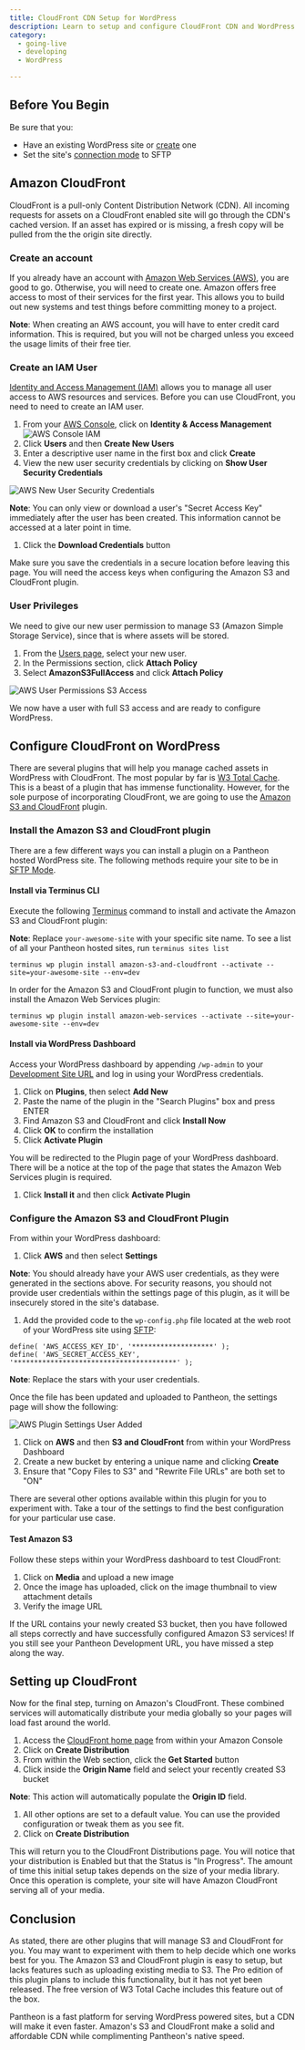 ```yaml
---
title: CloudFront CDN Setup for WordPress
description: Learn to setup and configure CloudFront CDN and WordPress on Pantheon
category:
  - going-live
  - developing
  - WordPress

---
```


## Before You Begin

Be sure that you:

- Have an existing WordPress site or [create](/docs/articles/wordpress/starting-wordpress-site/) one
- Set the site's [connection mode](/docs/articles/sites/code/developing-directly-with-sftp-mode/#sftp-mode) to SFTP

## Amazon CloudFront

CloudFront is a pull-only Content Distribution Network (CDN). All incoming requests for assets on a CloudFront enabled site will go through the CDN's cached version. If an asset has expired or is missing, a fresh copy will be pulled from the the origin site directly.

### Create an account
If you already have an account with [Amazon Web Services (AWS)](http://aws.amazon.com/free/), you are good to go. Otherwise, you will need to create one. Amazon offers free access to most of their services for the first year. This allows you to build out new systems and test things before committing money to a project.

**Note**: When creating an AWS account, you will have to enter credit card information. This is required, but you will not be charged unless you exceed the usage limits of their free tier.

### Create an IAM User
[Identity and Access Management (IAM)](http://aws.amazon.com/iam/) allows you to manage all user access to AWS resources and services. Before you can use CloudFront, you need to need to create an IAM user.

1. From your [AWS Console](https://console.aws.amazon.com), click on **Identity & Access Management**
 ![AWS Console IAM](/source/docs/assets/images/aws-console-iam.png)
1. Click **Users** and then **Create New Users**
1. Enter a descriptive user name in the first box and click **Create**
1. View the new user security credentials by clicking on **Show User Security Credentials**

 ![AWS New User Security Credentials](/source/docs/assets/images/aws-user-show-credentials.png)

  **Note**: You can only view or download a user's "Secret Access Key" immediately after the user has been created. This information cannot be accessed at a later point in time.

1. Click the **Download Credentials** button

Make sure you save the credentials in a secure location before leaving this page. You will need the access keys when configuring the Amazon S3 and CloudFront plugin.

### User Privileges
We need to give our new user permission to manage S3 (Amazon Simple Storage Service), since that is where assets will be stored.

1. From the [Users page](https://console.aws.amazon.com/iam/home#users), select your new user.
1. In the Permissions section, click **Attach Policy**
1. Select **AmazonS3FullAccess** and click **Attach Policy**

 ![AWS User Permissions S3 Access](/source/docs/assets/images/aws-add-s3fullaccess.png)

We now have a user with full S3 access and are ready to configure WordPress.

## Configure CloudFront on WordPress
There are several plugins that will help you manage cached assets in WordPress with CloudFront. The most popular by far is [W3 Total Cache](https://wordpress.org/plugins/w3-total-cache/). This is a beast of a plugin that has immense functionality. However, for the sole purpose of incorporating CloudFront, we are going to use the [Amazon S3 and CloudFront](https://wordpress.org/plugins/amazon-s3-and-cloudfront/) plugin.

### Install the Amazon S3 and CloudFront plugin

There are a few different ways you can install a plugin on a Pantheon hosted WordPress site. The following methods require your site to be in [SFTP Mode](/docs/articles/sites/code/developing-directly-with-sftp-mode/#sftp-mod).

#### Install via Terminus CLI

Execute the following [Terminus](https://github.com/pantheon-systems/cli) command to install and activate the Amazon S3 and CloudFront plugin:

**Note**: Replace `your-awesome-site` with your specific site name. To see a list of all your Pantheon hosted sites, run `terminus sites list`

```
terminus wp plugin install amazon-s3-and-cloudfront --activate --site=your-awesome-site --env=dev
```

In order for the Amazon S3 and CloudFront plugin to function, we must also install the Amazon Web Services plugin:

```
terminus wp plugin install amazon-web-services --activate --site=your-awesome-site --env=dev
```


#### Install via WordPress Dashboard

Access your WordPress dashboard by appending `/wp-admin` to your [Development Site URL](/docs/articles/sites/create/#visit-the-dev-installation) and log in using your WordPress credentials.

1. Click on **Plugins**, then select **Add New**
1. Paste the name of the plugin in the "Search Plugins" box and press ENTER
1. Find Amazon S3 and CloudFront and click **Install Now**
1. Click **OK** to confirm the installation
1. Click **Activate Plugin**

 You will be redirected to the Plugin page of your WordPress dashboard. There will be a notice at the top of the page that states the Amazon Web Services plugin is required.

1. Click **Install it** and then click **Activate Plugin**

### Configure the Amazon S3 and CloudFront Plugin

From within your WordPress dashboard:

1. Click **AWS** and then select **Settings**


  **Note**: You should already have your AWS user credentials, as they were generated in the sections above. For security reasons, you should not provide user credentials within the settings page of this plugin, as it will be insecurely stored in the site's database.

1. Add the provided code to the `wp-config.php` file located at the web root of your WordPress site using [SFTP](/docs/articles/sites/code/developing-directly-with-sftp-mode/):

  ```
  define( 'AWS_ACCESS_KEY_ID', '********************' );
  define( 'AWS_SECRET_ACCESS_KEY', '****************************************' );
  ```
  **Note**: Replace the stars with your user credentials.

  Once the file has been updated and uploaded to Pantheon, the settings page will show the following:

  ![AWS Plugin Settings User Added](/source/docs/assets/images/aws-plugin-add-user.png)
1. Click on **AWS** and then **S3 and CloudFront** from within your WordPress Dashboard
1. Create a new bucket by entering a unique name and clicking **Create**  
1. Ensure that "Copy Files to S3" and "Rewrite File URLs" are both set to "ON"

There are several other options available within this plugin for you to experiment with. Take a tour of the settings to find the best configuration for your particular use case.

#### Test Amazon S3

Follow these steps within your WordPress dashboard to test CloudFront:

1. Click on **Media** and upload a new image
1. Once the image has uploaded, click on the image thumbnail to view attachment details
1. Verify the image URL

If the URL contains your newly created S3 bucket, then you have followed all steps correctly and have successfully configured Amazon S3 services! If you still see your Pantheon Development URL, you have missed a step along the way.

## Setting up CloudFront

Now for the final step, turning on Amazon's CloudFront. These combined services will automatically distribute your media globally so your pages will load fast around the world.

1. Access the [CloudFront home page](https://console.aws.amazon.com/cloudfront/home) from within your Amazon Console
1. Click on **Create Distribution**
1. From within the Web section, click the **Get Started** button
1. Click inside the **Origin Name** field and select your recently created S3 bucket

  **Note**: This action will automatically populate the **Origin ID** field.
1. All other options are set to a default value. You can use the provided configuration or tweak them as you see fit.  
1. Click on **Create Distribution**

This will return you to the CloudFront Distributions page. You will notice that your distribution is Enabled but that the Status is "In Progress". The amount of time this initial setup takes depends on the size of your media library. Once this operation is complete, your site will have Amazon CloudFront serving all of your media.


## Conclusion
As stated, there are other plugins that will manage S3 and CloudFront for you. You may want to experiment with them to help decide which one works best for you. The Amazon S3 and CloudFront plugin is easy to setup, but lacks features such as uploading existing media to S3. The Pro edition of this plugin plans to include this functionality, but it has not yet been released. The free version of W3 Total Cache includes this feature out of the box.

Pantheon is a fast platform for serving WordPress powered sites, but a CDN will make it even faster. Amazon's S3 and CloudFront make a solid and affordable CDN while complimenting Pantheon's native speed.
